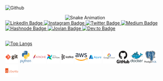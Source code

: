 <!--
**This is my GitHub Page**
-->

![Github](https://github.com/anuoluwapods/anuoluwapods/assets/83256563/ab54a29d-5605-4dd1-b076-11c3cb09fb1a)


<div style="text-align:center">
    <img src="https://github.com/anuoluwapods/anuoluwapods/blob/output/github-contribution-grid-snake.svg" alt="Snake Animation">
</div>

<div id="badges">
  <a href="https://www.linkedin.com/in/anuoluwapoae/">
    <img src="https://img.shields.io/badge/LinkedIn-blue?style=for-the-badge&logo=linkedin&logoColor=white" alt="LinkedIn Badge"/>
  </a>
  <a href="https://www.instagram.com/anuoluwapoae/">
    <img src="https://img.shields.io/badge/Instagram-red?style=for-the-badge&logo=instagram&logoColor=white" alt="Instagram Badge"/>
  </a>
  <a href="https://twitter.com/AnuoluwapoAE">
    <img src="https://img.shields.io/badge/Twitter-blue?style=for-the-badge&logo=twitter&logoColor=white" alt="Twitter Badge"/>
  </a>
  <a href="https://medium.com/@anuoluwapods">
    <img src="https://img.shields.io/badge/Medium-black?style=for-the-badge&logo=medium&logoColor=white" alt="Medium Badge"/>
  </a>
  <a href="https://hashnode.com/@AnuoluwapoDS">
    <img src="https://img.shields.io/badge/Hashnode-blue?style=for-the-badge&logo=hashnode&logoColor=white" alt="Hashnode Badge"/>
  </a>
  <a href="https://jovian.com/designegycreatives">
    <img src="https://img.shields.io/badge/Jovian-blue?style=for-the-badge&logo=jovian&logoColor=white" alt="Jovian Badge"/>
  </a>
  <a href="https://dev.to/anuoluwapods">
    <img src="https://img.shields.io/badge/dev.to-black?style=for-the-badge&logo=dev.to&logoColor=white" alt="Dev.to Badge"/>
  </a>
</div>


<img src="https://komarev.com/ghpvc/?username=anuoluwapods&style=flat-square&color=blue" alt=""/>

[![Top Langs](https://github-readme-stats.vercel.app/api/top-langs/?username=anuoluwapods&layout=compact&theme=vision-friendly-dark)](https://github.com/anuraghazra/github-readme-stats)

<div>
    <img src="https://github.com/devicons/devicon/blob/master/icons/git/git-original-wordmark.svg" title="Git" **alt="Git" width="40" height="40"/>
    <img src="https://github.com/devicons/devicon/blob/master/icons/python/python-original-wordmark.svg" title="Python" alt="Python" width="40" height="40"/>
    <img src="https://github.com/devicons/devicon/blob/master/icons/apache/apache-original-wordmark.svg" title="Apache Spark" alt="Apache Spark" width="40" height="40"/>
    <img src="https://github.com/devicons/devicon/blob/master/icons/apacheairflow/apacheairflow-original-wordmark.svg"
   title="Apache Airflow" alt="Apache Airflow" width="40" height="40"/>
   <img src="https://github.com/devicons/devicon/blob/master/icons/apachekafka/apachekafka-original-wordmark.svg" title="Apache Kafka" alt="Apache Kafka" width="40" height="40"/>
   <img src="https://github.com/devicons/devicon/blob/master/icons/amazonwebservices/amazonwebservices-original-wordmark.svg" title="AWS" alt="AWS" width="40" height="40"/>
   <img src="https://github.com/devicons/devicon/blob/master/icons/azure/azure-original-wordmark.svg" title="Azure" alt="Azure" width="40" height="40"/>
   <img src="https://github.com/devicons/devicon/blob/master/icons/googlecloud/googlecloud-original-wordmark.svg" title="GCP" alt="GCP" width="40" height="40"/>
   <img src="https://github.com/devicons/devicon/blob/master/icons/github/github-original-wordmark.svg" title="GitHub" alt="GitHub" width="40" height="40"/>
   <img src="https://github.com/devicons/devicon/blob/master/icons/docker/docker-original-wordmark.svg" title="Docker" alt="Docker" width="40" height="40"/>
   <img src="https://github.com/devicons/devicon/blob/master/icons/postgresql/postgresql-original-wordmark.svg" title="PostgreSQL" alt="PostgreSQL" width="40" height="40"/>
   <img src="https://github.com/devicons/devicon/blob/master/icons/ubuntu/ubuntu-plain-wordmark.svg" title="Ubuntu" alt="Ubuntu" width="40" height="40"/>
 













</div>
